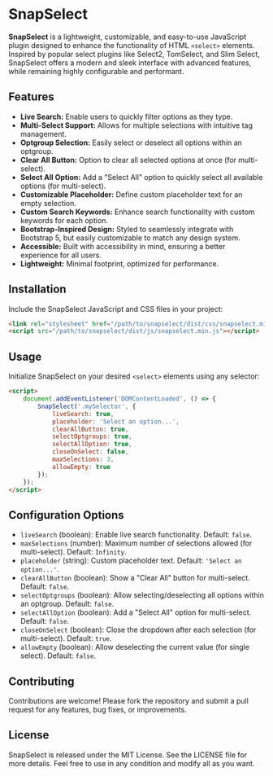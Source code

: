 
# SnapSelect

**SnapSelect** is a lightweight, customizable, and easy-to-use JavaScript plugin designed to enhance the functionality of HTML `<select>` elements. Inspired by popular select plugins like Select2, TomSelect, and Slim Select, SnapSelect offers a modern and sleek interface with advanced features, while remaining highly configurable and performant.

## Features

- **Live Search:** Enable users to quickly filter options as they type.
- **Multi-Select Support:** Allows for multiple selections with intuitive tag management.
- **Optgroup Selection:** Easily select or deselect all options within an optgroup.
- **Clear All Button:** Option to clear all selected options at once (for multi-select).
- **Select All Option:** Add a "Select All" option to quickly select all available options (for multi-select).
- **Customizable Placeholder:** Define custom placeholder text for an empty selection.
- **Custom Search Keywords:** Enhance search functionality with custom keywords for each option.
- **Bootstrap-Inspired Design:** Styled to seamlessly integrate with Bootstrap 5, but easily customizable to match any design system.
- **Accessible:** Built with accessibility in mind, ensuring a better experience for all users.
- **Lightweight:** Minimal footprint, optimized for performance.

## Installation

Include the SnapSelect JavaScript and CSS files in your project:
```html
<link rel="stylesheet" href="/path/to/snapselect/dist/css/snapselect.min.css">
<script src="/path/to/snapselect/dist/js/snapselect.min.js"></script>
```
## Usage
Initialize SnapSelect on your desired `<select>` elements using any selector:
```html
<script>
    document.addEventListener('DOMContentLoaded', () => {
        SnapSelect('.mySelector', {
            liveSearch: true,
            placeholder: 'Select an option...',
            clearAllButton: true,
            selectOptgroups: true,
            selectAllOption: true,
            closeOnSelect: false,
            maxSelections: 3,
            allowEmpty: true
        });
    });
</script>
```

## Configuration Options

-   `liveSearch` (boolean): Enable live search functionality. Default: `false`.
-   `maxSelections` (number): Maximum number of selections allowed (for multi-select). Default: `Infinity`.
-   `placeholder` (string): Custom placeholder text. Default: `'Select an option...'`.
-   `clearAllButton` (boolean): Show a "Clear All" button for multi-select. Default: `false`.
-   `selectOptgroups` (boolean): Allow selecting/deselecting all options within an optgroup. Default: `false`.
-   `selectAllOption` (boolean): Add a "Select All" option for multi-select. Default: `false`.
-   `closeOnSelect` (boolean): Close the dropdown after each selection (for multi-select). Default: `true`.
-   `allowEmpty` (boolean): Allow deselecting the current value (for single select). Default: `false`.

## Contributing
Contributions are welcome! Please fork the repository and submit a pull request for any features, bug fixes, or improvements.

## License
SnapSelect is released under the MIT License. See the LICENSE file for more details.
Feel free to use in any condition and modify all as you want.

